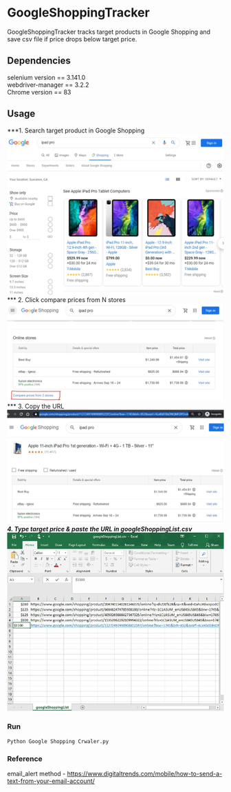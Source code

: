 # GoogleShoppingTracker
GoogleShoppingTracker tracks target products in Google Shopping and save csv file if price drops below target price.
    
## Dependencies         
selenium version == 3.141.0     
webdriver-manager == 3.2.2    
Chrome version == 83     
            
## Usage    
***1.	Search target product in Google Shopping<br>
<img src="Screenshots/Screenshot1.jpg"  width="600">
*** 2.	Click compare prices from N stores <br>
<img src="Screenshots/Screenshot2.jpg"  width="600">
*** 3.	Copy the URL <br>
<img src="Screenshots/Screenshot3.jpg"  width="600">
***4.	Type target price & paste the URL in googleShoppingList.csv***
<img src="Screenshots/Screenshot4.jpg"  width="600">

### Run    
    Python Google Shopping Crwaler.py    
    
### Reference    
email_alert method - https://www.digitaltrends.com/mobile/how-to-send-a-text-from-your-email-account/
